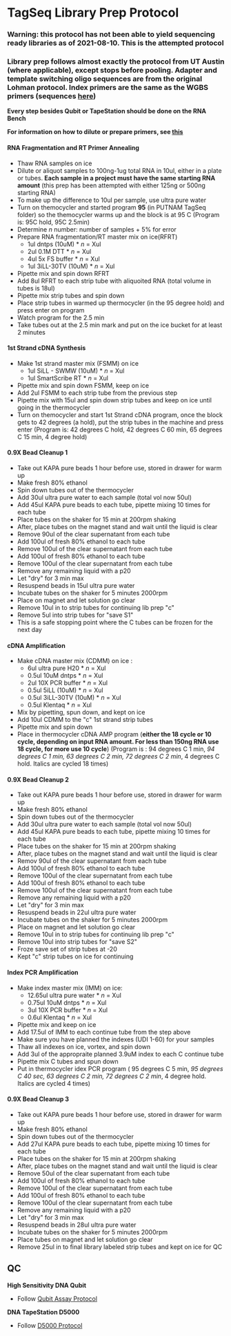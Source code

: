# TagSeq Library Prep Protocol

### Warning: this protocol has not been able to yield sequencing ready libraries as of 2021-08-10. This is the attempted protocol

### Library prep follows almost exactly the protocol from UT Austin (where applicable), except stops before pooling. Adapter and template switching oligo sequences are from the original Lohman protocol. Index primers are the same as the WGBS primers (sequences [here](https://github.com/Putnam-Lab/Lab_Management/blob/master/Lab_Resourses/DNA_RNA-protocols/Indexes_and_Barcodes/UDI_Index_Primer_Pairs_for_Pico_WGBS.csv))

**Every step besides Qubit or TapeStation should be done on the RNA Bench**

**For information on how to dilute or prepare primers, see [this](https://github.com/meschedl/PPP-Lab-Resources/blob/master/Protocols_and_Lab_Resources/Oligos-Anneal-Adapters.md)**

#### RNA Fragmentation and RT Primer Annealing

- Thaw RNA samples on ice
- Dilute or aliquot samples to 100ng-1ug total RNA in 10ul, either in a plate or tubes. **Each sample in a project must have the same starting RNA amount** (this prep has been attempted with either 125ng or 500ng starting RNA)
- To make up the difference to 10ul per sample, use ultra pure water
- Turn on themocycler and started program **95** (in PUTNAM TagSeq folder) so the themocycler warms up and the block is at 95 C (Program is: 95C hold, 95C 2.5min)
- Determine _n_ number: number of samples + 5% for error
- Prepare RNA fragmentation/RT master mix on ice(RFRT)
  - 1ul dntps (10uM) * _n_ = Xul
  - 2ul 0.1M DTT * _n_ = Xul
  - 4ul 5x FS buffer * _n_ = Xul
  - 1ul 3iLL-30TV (10uM) * _n_ = Xul
- Pipette mix and spin down RFRT
- Add 8ul RFRT to each strip tube with aliquoited RNA (total volume in tubes is 18ul)
- Pipette mix strip tubes and spin down
- Place strip tubes in warmed up thermocycler (in the 95 degree hold) and press enter on program
- Watch program for the 2.5 min
- Take tubes out at the 2.5 min mark and put on the ice bucket for at least 2 minutes

####  1st Strand cDNA Synthesis

- Make 1st strand master mix (FSMM) on ice
  - 1ul SiLL - SWMW (10uM) * _n_ = Xul
  - 1ul SmartScribe RT * _n_ = Xul
- Pipette mix and spin down FSMM, keep on ice
- Add 2ul FSMM to each strip tube from the previous step
- Pipette mix with 15ul and spin down strip tubes and keep on ice until going in the thermocycler
- Turn on themocycler and start 1st Strand cDNA program, once the block gets to 42 degrees (a hold), put the strip tubes in the machine and press enter (Program is: 42 degrees C hold, 42 degrees C 60 min, 65 degrees C 15 min, 4 degree hold)

#### 0.9X Bead Cleanup 1

- Take out KAPA pure beads 1 hour before use, stored in drawer for warm up
- Make fresh 80% ethanol
- Spin down tubes out of the thermocycler
- Add 30ul ultra pure water to each sample (total vol now 50ul)
- Add 45ul KAPA pure beads to each tube, pipette mixing 10 times for each tube
- Place tubes on the shaker for 15 min at 200rpm shaking
- After, place tubes on the magnet stand and wait until the liquid is clear
- Remove 90ul of the clear supernatant from each tube
- Add 100ul of fresh 80% ethanol to each tube
- Remove 100ul of the clear supernatant from each tube
- Add 100ul of fresh 80% ethanol to each tube
- Remove 100ul of the clear supernatant from each tube
- Remove any remaining liquid with a p20
- Let "dry" for 3 min max
- Resuspend beads in 15ul ultra pure water
- Incubate tubes on the shaker for 5 minutes 2000rpm
- Place on magnet and let solution go clear
- Remove 10ul in to strip tubes for continuing lib prep "c"
- Remove 5ul into strip tubes for "save S1"
- This is a safe stopping point where the C tubes can be frozen for the next day

#### cDNA Amplification

- Make cDNA master mix (CDMM) on ice :
  - 6ul ultra pure H20 * _n_ = Xul
  - 0.5ul 10uM dntps * _n_ = Xul
  - 2ul 10X PCR buffer * _n_ = Xul
  - 0.5ul 5iLL (10uM) * _n_ = Xul
  - 0.5ul 3iLL-30TV (10uM) * _n_ = Xul
  - 0.5ul Klentaq * _n_ = Xul
- Mix by pipetting, spun down, and kept on ice
- Add 10ul CDMM to the "c" 1st strand strip tubes
- Pipette mix and spin down
- Place in thermocycler cDNA AMP program (**either the 18 cycle or 10 cycle, depending on input RNA amount. For less than 150ng RNA use 18 cycle, for more use 10 cycle**) (Program is : 94 degrees C 1 min, _94 degrees C 1 min, 63 degrees C 2 min, 72 degrees C 2 min_, 4 degrees C hold. Italics are cycled 18 times)

#### 0.9X Bead Cleanup 2

- Take out KAPA pure beads 1 hour before use, stored in drawer for warm up
- Make fresh 80% ethanol
- Spin down tubes out of the thermocycler
- Add 30ul ultra pure water to each sample (total vol now 50ul)
- Add 45ul KAPA pure beads to each tube, pipette mixing 10 times for each tube
- Place tubes on the shaker for 15 min at 200rpm shaking
- After, place tubes on the magnet stand and wait until the liquid is clear
- Remov 90ul of the clear supernatant from each tube
- Add 100ul of fresh 80% ethanol to each tube
- Remove 100ul of the clear supernatant from each tube
- Add 100ul of fresh 80% ethanol to each tube
- Remove 100ul of the clear supernatant from each tube
- Remove any remaining liquid with a p20
- Let "dry" for 3 min max
- Resuspend beads in 22ul ultra pure water
- Incubate tubes on the shaker for 5 minutes 2000rpm
- Place on magnet and let solution go clear
- Remove 10ul in to strip tubes for continuing lib prep "c"
- Remove 10ul into strip tubes for "save S2"
- Froze save set of strip tubes at -20
- Kept "c" strip tubes on ice for continuing

#### Index PCR Amplification

- Make index master mix (IMM) on ice:
  - 12.65ul ultra pure water * _n_ = Xul
  - 0.75ul 10uM dntps * _n_ = Xul
  - 3ul 10X PCR buffer * _n_ = Xul
  - 0.6ul Klentaq * _n_ = Xul
- Pipette mix and keep on ice
- Add 17.5ul of IMM to each continue tube from the step above
- Make sure you have planned the indexes (UDI 1-60) for your samples
- Thaw all indexes on ice, vortex, and spin down
- Add 3ul of the appropraite planned 3.9uM index to each C continue tube
- Pipette mix C tubes and spun down
- Put in thermocycler idex PCR program ( 95 degrees C 5 min, _95 degrees C 40 sec, 63 degrees C 2 min, 72 degrees C 2 min_, 4 degree hold. Italics are cycled 4 times)

#### 0.9X Bead Cleanup 3

- Take out KAPA pure beads 1 hour before use, stored in drawer for warm up
- Make fresh 80% ethanol
- Spin down tubes out of the thermocycler
- Add 27ul KAPA pure beads to each tube, pipette mixing 10 times for each tube
- Place tubes on the shaker for 15 min at 200rpm shaking
- After, place tubes on the magnet stand and wait until the liquid is clear
- Remove 50ul of the clear supernatant from each tube
- Add 100ul of fresh 80% ethanol to each tube
- Remove 100ul of the clear supernatant from each tube
- Add 100ul of fresh 80% ethanol to each tube
- Remove 100ul of the clear supernatant from each tube
- Remove any remaining liquid with a p20
- Let "dry" for 3 min max
- Resuspend beads in 28ul ultra pure water
- Incubate tubes on the shaker for 5 minutes 2000rpm
- Place tubes on magnet and let solution go clear
- Remove 25ul in to final library labeled strip tubes and kept on ice for QC

## QC

**High Sensitivity DNA Qubit**
- Follow [Qubit Assay Protocol](https://github.com/meschedl/PPP-Lab-Resources/blob/master/Protocols_and_Lab_Resources/DNA_Quality_Control/Qubit-Assay-Protocol.md)

**DNA TapeStation D5000**
- Follow [D5000 Protocol](https://github.com/meschedl/PPP-Lab-Resources/blob/master/Protocols_and_Lab_Resources/DNA_Quality_Control/D500-GenomicDNA-Tapestation-Protocol.md)
